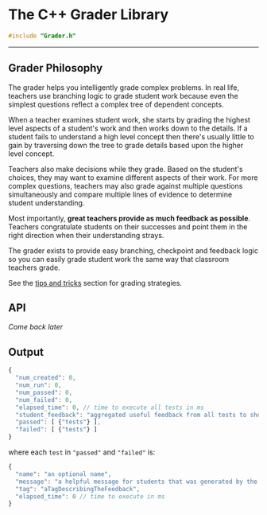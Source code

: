 # The C++ Grader Library

```c
#include "Grader.h"
```

---

## Grader Philosophy

The grader helps you intelligently grade complex problems. In real life, teachers use branching logic to grade student work because even the simplest questions reflect a complex tree of dependent concepts.

When a teacher examines student work, she starts by grading the highest level aspects of a student's work and then works down to the details. If a student fails to understand a high level concept then there's usually little to gain by traversing down the tree to grade details based upon the higher level concept.

Teachers also make decisions while they grade. Based on the student's choices, they may want to examine different aspects of their work. For more complex questions, teachers may also grade against multiple questions simultaneously and compare multiple lines of evidence to determine student understanding.

Most importantly, **great teachers provide as much feedback as possible**. Teachers congratulate students on their successes and point them in the right direction when their understanding strays.

The grader exists to provide easy branching, checkpoint and feedback logic so you can easily grade student work the same way that classroom teachers grade.

See the [tips and tricks](#tips-n-tricks) section for grading strategies.

## API

*Come back later*

## Output

```javascript
{
  "num_created": 0,
  "num_run": 0,
  "num_passed": 0,
  "num_failed": 0,
  "elapsed_time": 0, // time to execute all tests in ms
  "student_feedback": "aggregated useful feedback from all tests to show students",
  "passed": [ {"tests"} ],
  "failed": [ {"tests"} ]
}
```

where each `test` in `"passed"` and `"failed"` is:

```javascript
{
  "name": "an optional name",
  "message": "a helpful message for students that was generated by the test's pass/fail state",
  "tag": "aTagDescribingTheFeedback",
  "elapsed_time": 0 // time to execute in ms
}
```